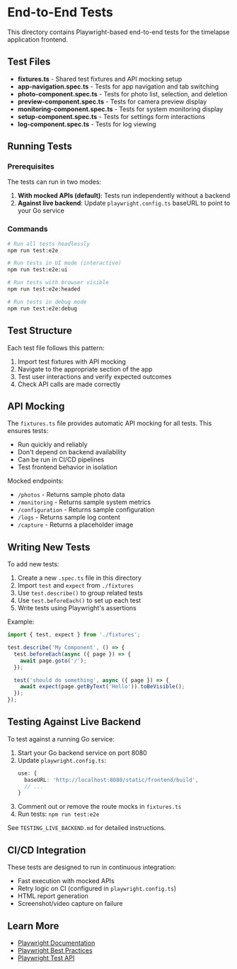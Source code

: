# End-to-End Tests

This directory contains Playwright-based end-to-end tests for the timelapse application frontend.

## Test Files

- **fixtures.ts** - Shared test fixtures and API mocking setup
- **app-navigation.spec.ts** - Tests for app navigation and tab switching
- **photo-component.spec.ts** - Tests for photo list, selection, and deletion
- **preview-component.spec.ts** - Tests for camera preview display
- **monitoring-component.spec.ts** - Tests for system monitoring display
- **setup-component.spec.ts** - Tests for settings form interactions
- **log-component.spec.ts** - Tests for log viewing

## Running Tests

### Prerequisites

The tests can run in two modes:

1. **With mocked APIs (default)**: Tests run independently without a backend
2. **Against live backend**: Update `playwright.config.ts` baseURL to point to your Go service

### Commands

```bash
# Run all tests headlessly
npm run test:e2e

# Run tests in UI mode (interactive)
npm run test:e2e:ui

# Run tests with browser visible
npm run test:e2e:headed

# Run tests in debug mode
npm run test:e2e:debug
```

## Test Structure

Each test file follows this pattern:

1. Import test fixtures with API mocking
2. Navigate to the appropriate section of the app
3. Test user interactions and verify expected outcomes
4. Check API calls are made correctly

## API Mocking

The `fixtures.ts` file provides automatic API mocking for all tests. This ensures tests:

- Run quickly and reliably
- Don't depend on backend availability
- Can be run in CI/CD pipelines
- Test frontend behavior in isolation

Mocked endpoints:
- `/photos` - Returns sample photo data
- `/monitoring` - Returns sample system metrics
- `/configuration` - Returns sample configuration
- `/logs` - Returns sample log content
- `/capture` - Returns a placeholder image

## Writing New Tests

To add new tests:

1. Create a new `.spec.ts` file in this directory
2. Import `test` and `expect` from `./fixtures`
3. Use `test.describe()` to group related tests
4. Use `test.beforeEach()` to set up each test
5. Write tests using Playwright's assertions

Example:
```typescript
import { test, expect } from './fixtures';

test.describe('My Component', () => {
  test.beforeEach(async ({ page }) => {
    await page.goto('/');
  });

  test('should do something', async ({ page }) => {
    await expect(page.getByText('Hello')).toBeVisible();
  });
});
```

## Testing Against Live Backend

To test against a running Go service:

1. Start your Go backend service on port 8080
2. Update `playwright.config.ts`:
   ```typescript
   use: {
     baseURL: 'http://localhost:8080/static/frontend/build',
     // ...
   }
   ```
3. Comment out or remove the route mocks in `fixtures.ts`
4. Run tests: `npm run test:e2e`

See `TESTING_LIVE_BACKEND.md` for detailed instructions.

## CI/CD Integration

These tests are designed to run in continuous integration:

- Fast execution with mocked APIs
- Retry logic on CI (configured in `playwright.config.ts`)
- HTML report generation
- Screenshot/video capture on failure

## Learn More

- [Playwright Documentation](https://playwright.dev)
- [Playwright Best Practices](https://playwright.dev/docs/best-practices)
- [Playwright Test API](https://playwright.dev/docs/api/class-test)
